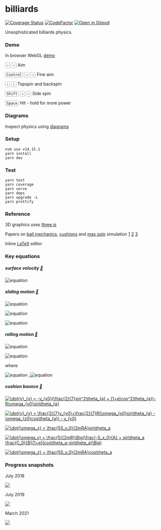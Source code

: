 # billiards
[![Coverage Status](https://coveralls.io/repos/github/tailuge/billiards/badge.svg?branch=master)](https://coveralls.io/github/tailuge/billiards?branch=master) [![CodeFactor](https://www.codefactor.io/repository/github/tailuge/billiards/badge)](https://www.codefactor.io/repository/github/tailuge/billiards) [![Open in Gitpod](https://img.shields.io/badge/Gitpod-Open%20in%20Gitpod-%230092CF.svg)](https://gitpod.io/#https://github.com/tailuge/billiards)


Unsophisticated billiards physics.

### Demo

In browser WebGL [demo](http://tailuge.github.io/billiards/dist)

<kbd style="border: 1px solid #aaa; border-radius: 0.2em; padding: 0.1em 0.3em; font-size: 0.85em;">⇦</kbd>
<kbd style="border: 1px solid #aaa; border-radius: 0.2em; padding: 0.1em 0.3em; font-size: 0.85em;">⇨</kbd> Aim

<kbd style="border: 1px solid #aaa; border-radius: 0.2em; padding: 0.1em 0.3em; font-size: 0.85em;">Control</kbd>
<kbd style="border: 1px solid #aaa; border-radius: 0.2em; padding: 0.1em 0.3em; font-size: 0.85em;">⇦</kbd>
<kbd style="border: 1px solid #aaa; border-radius: 0.2em; padding: 0.1em 0.3em; font-size: 0.85em;">⇨</kbd> Fine aim

<kbd style="border: 1px solid #aaa; border-radius: 0.2em; padding: 0.1em 0.3em; font-size: 0.85em;">⇧</kbd>
<kbd style="border: 1px solid #aaa; border-radius: 0.2em; padding: 0.1em 0.3em; font-size: 0.85em;">⇩</kbd> Topspin and backspin

<kbd style="border: 1px solid #aaa; border-radius: 0.2em; padding: 0.1em 0.3em; font-size: 0.85em;">Shift</kbd>
<kbd style="border: 1px solid #aaa; border-radius: 0.2em; padding: 0.1em 0.3em; font-size: 0.85em;">⇦</kbd>
<kbd style="border: 1px solid #aaa; border-radius: 0.2em; padding: 0.1em 0.3em; font-size: 0.85em;">⇨</kbd> Side spin

<kbd style="border: 1px solid #aaa; border-radius: 0.2em; padding: 0.1em 0.3em; font-size: 0.85em;">Space</kbd> Hit - hold for more power

### Diagrams

Inspect physics using [diagrams](http://tailuge.github.io/billiards/dist/diagrams.html)

### Setup

```
nvm use v14.15.1
yarn install
yarn dev
```
### Test

```
yarn test
yarn coverage
yarn serve
yarn deps
yarn upgrade -L
yarn prettify
```


### Reference

3D graphics uses [three.js](https://threejs.org/docs/index.html#api/math/Vector3)

Papers on [ball mechanics](https://billiards.colostate.edu/physics_articles/Han_paper.pdf), [cushions](https://billiards.colostate.edu/physics_articles/Mathavan_IMechE_2010.pdf)
and [max spin](https://billiards.colostate.edu/technical_proofs/new/TP_B-17.pdf) simulation [1](https://savoirs.usherbrooke.ca/bitstream/handle/11143/6598/MR91690.pdf?sequence=1) [2](http://citeseerx.ist.psu.edu/viewdoc/download?doi=10.1.1.89.4627&rep=rep1&type=pdf)
 [3](https://www.researchgate.net/publication/228634093_Bounce_of_a_spinning_ball_near_normal_incidence)

Inline <a href="https://www.codecogs.com/eqnedit.php?latex=\dot{a}" target="_blank">LaTeX</a> editor

### Key equations

##### surface velocity [:page_with_curl:](https://github.com/tailuge/billiards/blob/master/src/model/physics/physics.ts#L11-L16)


![equation](http://latex.codecogs.com/png.latex?\vec{v{_{a}}}%20=%20\vec{v}+%20(\vec{up}%20\times%20R\vec{\omega}))


##### sliding motion [:page_with_curl:](https://github.com/tailuge/billiards/blob/master/src/model/physics/physics.ts#L18-L23)


![equation](http://latex.codecogs.com/png.latex?\dot{v}%20=%20-\mu%20g%20\frac{\vec{v_{a}}}{\left%20|%20\vec{v_{a}}%20\right%20|})

![equation](http://latex.codecogs.com/png.latex?\dot{w}%20=%20-\frac{5}{2}\frac{\mu%20g}{R}%20\frac{\vec{v_{a}}}{\left%20|%20\vec{v_{a}}%20\right%20|})

![equation](http://latex.codecogs.com/png.latex?\dot{\omega}_{z}%20=%20-\frac{5}{2}\frac{M_{z}}{mR^2}sgn(\omega_{z}))


##### rolling motion [:page_with_curl:](https://github.com/tailuge/billiards/blob/master/src/model/physics/physics.ts#L35-L40)


![equation](http://latex.codecogs.com/png.latex?\dot{v}%20=%20-\frac{5}{7}\frac{M_{xy}}{mR}\frac{\vec{up}\times\vec{\omega}}{\left%20|%20\vec{w}%20\right%20|})

![equation](http://latex.codecogs.com/png.latex?\dot{w}%20=%20-\frac{5}{7}\frac{M_{xy}}{mR^2}\frac{\vec{\omega}}{\left%20|%20\vec{w}%20\right%20|})

where

![equation](https://latex.codecogs.com/svg.image?M_{xy}=\frac{7}{5\sqrt{2}}R\mu&space;m&space;g)
,![equation](https://latex.codecogs.com/svg.image?M_{z}=\frac{2}{3}\mu&space;m&space;g\rho)

##### cushion bounce [:page_with_curl:](https://github.com/tailuge/billiards/blob/master/src/model/physics/physics.ts#L41-L105)


<a href="https://www.codecogs.com/eqnedit.php?latex=\dot{v}_{x}&space;=&space;-v_{x0}(\frac{2}{7}sin^2\theta_{a}&space;&plus;&space;(1&plus;e)cos^2\theta_{a})-R\omega_{y0}sin\theta_{a}" target="_blank"><img src="https://latex.codecogs.com/gif.latex?\dot{v}_{x}&space;=&space;-v_{x0}(\frac{2}{7}sin^2\theta_{a}&space;&plus;&space;(1&plus;e)cos^2\theta_{a})-R\omega_{y0}sin\theta_{a}" title="\dot{v}_{x} = -v_{x0}(\frac{2}{7}sin^2\theta_{a} + (1+e)cos^2\theta_{a})-R\omega_{y0}sin\theta_{a}" /></a>

<a href="https://www.codecogs.com/eqnedit.php?latex=\dot{v}_{y}&space;=&space;\frac{2}{7}v_{y0}&plus;\frac{2}{7}R(\omega_{x0}sin\theta_{a}&space;-&space;\omega_{z0}cos\theta_{a})&space;-&space;v_{y0}" target="_blank"><img src="https://latex.codecogs.com/gif.latex?\dot{v}_{y}&space;=&space;\frac{2}{7}v_{y0}&plus;\frac{2}{7}R(\omega_{x0}sin\theta_{a}&space;-&space;\omega_{z0}cos\theta_{a})&space;-&space;v_{y0}" title="\dot{v}_{y} = \frac{2}{7}v_{y0}+\frac{2}{7}R(\omega_{x0}sin\theta_{a} - \omega_{z0}cos\theta_{a}) - v_{y0}" /></a>

<a href="https://www.codecogs.com/eqnedit.php?latex=\dot{\omega_x}&space;=&space;\frac{5S_y_0}{2mRA}sin\theta_a" target="_blank"><img src="https://latex.codecogs.com/gif.latex?\dot{\omega_x}&space;=&space;\frac{5S_y_0}{2mRA}sin\theta_a" title="\dot{\omega_x} = \frac{5S_y_0}{2mRA}sin\theta_a" /></a>

<a href="https://www.codecogs.com/eqnedit.php?latex=\dot{\omega_y}&space;=&space;\frac{5}{2mR}\Big(\frac{-S_x_0}{A}&space;&plus;&space;sin\theta_a&space;\frac{C_0}{B}(1&plus;e)(cos\theta_a-sin\theta_a)\Big)" target="_blank"><img src="https://latex.codecogs.com/gif.latex?\dot{\omega_y}&space;=&space;\frac{5}{2mR}\Big(\frac{-S_x_0}{A}&space;&plus;&space;sin\theta_a&space;\frac{C_0}{B}(1&plus;e)(cos\theta_a-sin\theta_a)\Big)" title="\dot{\omega_y} = \frac{5}{2mR}\Big(\frac{-S_x_0}{A} + sin\theta_a \frac{C_0}{B}(1+e)(cos\theta_a-sin\theta_a)\Big)" /></a>

<a href="https://www.codecogs.com/eqnedit.php?latex=\dot{\omega_z}&space;=&space;\frac{5S_y_0}{2mRA}cos\theta_a" target="_blank"><img src="https://latex.codecogs.com/gif.latex?\dot{\omega_z}&space;=&space;\frac{5S_y_0}{2mRA}cos\theta_a" title="\dot{\omega_z} = \frac{5S_y_0}{2mRA}cos\theta_a" /></a>


### Progress snapshots

July 2018

<img src="https://raw.githubusercontent.com/tailuge/billiards/master/dist/t1.png">

July 2019

<img src="https://raw.githubusercontent.com/tailuge/billiards/master/dist/t2.png">

March 2021

<img src="https://raw.githubusercontent.com/tailuge/billiards/master/dist/t3.png">